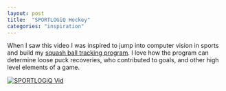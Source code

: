 ```yaml
---
layout: post
title:  "SPORTLOGiQ Hockey"
categories: "inspiration"
---
```


When I saw this video I was inspired to jump into computer vision in sports and build my [squash ball tracking program](http://felday.info/projects/2016/08/16/Squash-Ball-Tracking.html). I love how the program can determine loose puck recoveries, who contributed to goals, and other high level elements of a game.

[![SPORTLOGiQ Vid](http://i.imgur.com/WDa56aS.png)](https://vimeo.com/133304995)
